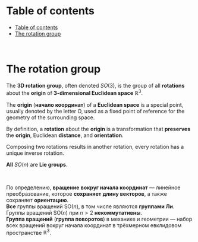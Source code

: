 # Table of contents
- [Table of contents](#table-of-contents)
- [The rotation group](#the-rotation-group)

<br>

# The rotation group
The **3D rotation group**, often denoted $`SO(3)`$, is the group of all **rotations** about the **origin** of **3-dimensional Euclidean space** $`\mathbb {R}^{3}`$.<br>

The **origin** (**начало координат**) of a **Euclidean space** is a special point, usually denoted by the letter O, used as a fixed point of reference for the geometry of the surrounding space.<br>

By definition, a **rotation** about the **origin** is a transformation that **preserves** the **origin**, Euclidean **distance**, and **orientation**.<br>

Composing two rotations results in another rotation, every rotation has a unique inverse rotation.

**All** $`SO(n)`$ are **Lie groups**.<br>

<br>

По определению, **вращение** **вокруг начала координат** — линейное преобразование, которое **сохраняет** **длину векторов**, а также сохраняет **ориентацию**.<br>
**Все** группы вращений $`\mathrm {SO} (n)`$, в том числе являются **группами Ли**.<br>
Группы вращений $`\mathrm {SO} (n)`$ при $`{\displaystyle n>2}`$ **некоммутативны**.<br>
**Группа вращений** (**группа поворотов**) в механике и геометрии — набор всех вращений вокруг начала координат в трёхмерном евклидовом пространстве $`\mathbb {R}^{3}`$.<br>
